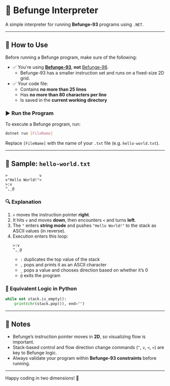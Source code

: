 # 🧠 Befunge Interpreter

A simple interpreter for running **Befunge-93** programs using `.NET`.

---

## 📘 How to Use

Before running a Befunge program, make sure of the following:

- ✅ You're using **[Befunge-93](https://codeberg.org/catseye/Befunge-93/src/branch/master/doc/Befunge-93.markdown)**, **not** [Befunge-98](https://esolangs.org/wiki/Funge-98).
  - Befunge-93 has a smaller instruction set and runs on a fixed-size 2D grid.
- ✅ Your code file:
  - Contains **no more than 25 lines**
  - Has **no more than 80 characters per line**
  - Is saved in the **current working directory**

### ▶️ Run the Program
To execute a Befunge program, run:

```bash
dotnet run [FileName]
```

Replace `[FileName]` with the name of your `.txt` file (e.g. `hello-world.txt`).

---

## 📄 Sample: `hello-world.txt`

```befunge
>              v
v"Hello World!"<
>:v
^,_@
```

### 🔍 Explanation

1. `>` moves the instruction pointer **right**.
2. It hits `v` and moves **down**, then encounters `<` and turns **left**.
3. The `"` enters **string mode** and pushes `"Hello World!"` to the stack as ASCII values (in reverse).
4. Execution enters this loop:
   ```befunge
   >:v
   ^,_@
   ```
   - `:` duplicates the top value of the stack
   - `,` pops and prints it as an ASCII character
   - `_` pops a value and chooses direction based on whether it’s 0
   - `@` exits the program

### 🧠 Equivalent Logic in Python

```python
while not stack.is_empty():
    print(chr(stack.pop()), end="")
```

---

## 📎 Notes

- Befunge’s instruction pointer moves in **2D**, so visualizing flow is important.
- Stack-based control and flow direction change commands (`^`, `v`, `<`, `>`) are key to Befunge logic.
- Always validate your program within **Befunge-93 constraints** before running.

---

Happy coding in two dimensions! 🎉
